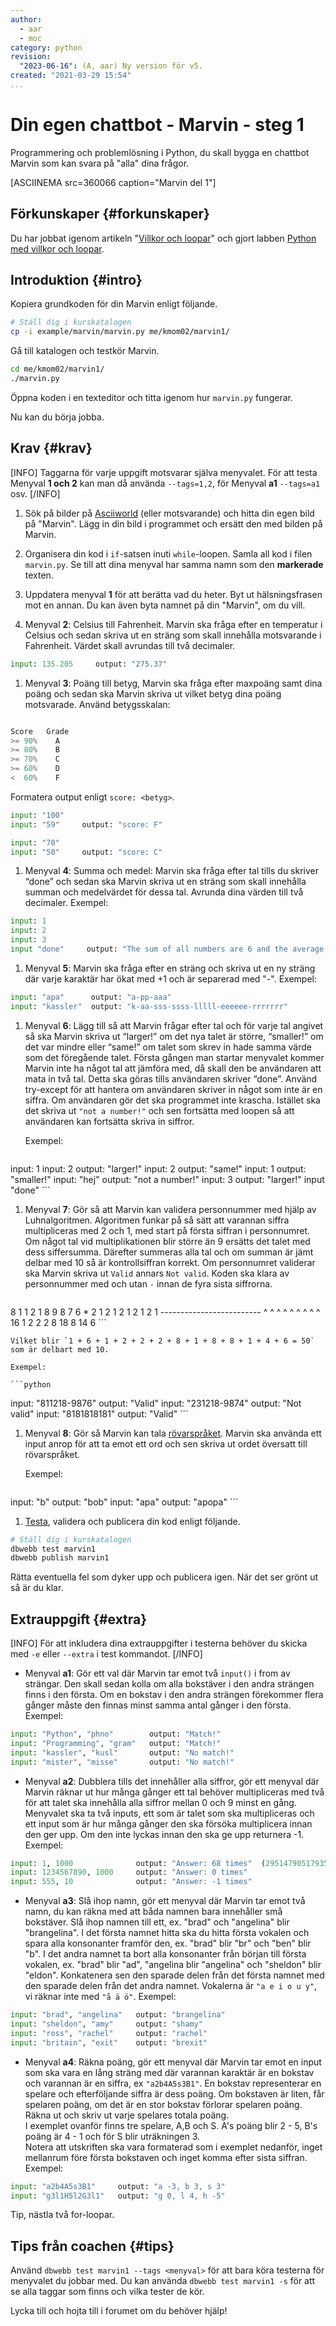 ```yaml
---
author:
  - aar
  - moc
category: python
revision:
  "2023-06-16": (A, aar) Ny version för v5.
created: "2021-03-29 15:54"
...
```

Din egen chattbot - Marvin - steg 1
==================================

Programmering och problemlösning i Python, du skall bygga en chattbot Marvin som kan svara på "alla" dina frågor.

<!--more-->

[ASCIINEMA src=360066 caption="Marvin del 1"]



Förkunskaper {#forkunskaper}
-----------------------

Du har jobbat igenom artikeln "[Villkor och loopar](kunskap/villkor-och-loopar)" och gjort labben [Python med villkor och loopar](uppgift/python-med-villkor-och-loopar).



Introduktion {#intro}
-----------------------

Kopiera grundkoden för din Marvin enligt följande.

```bash
# Ställ dig i kurskatalogen
cp -i example/marvin/marvin.py me/kmom02/marvin1/
```

Gå till katalogen och testkör Marvin.

```bash
cd me/kmom02/marvin1/
./marvin.py
```

Öppna koden i en texteditor och titta igenom hur `marvin.py` fungerar.

Nu kan du börja jobba.



Krav {#krav}
-----------------------
[INFO]
Taggarna för varje uppgift motsvarar själva menyvalet. För att testa Menyval **1 och 2** kan man då använda `--tags=1,2`, för Menyval **a1** `--tags=a1` osv.
[/INFO]

1. Sök på bilder på [Asciiworld](http://www.asciiworld.com/) (eller motsvarande) och hitta din egen bild på "Marvin". Lägg in din bild i programmet och ersätt den med bilden på Marvin.


1. Organisera din kod i `if`-satsen inuti `while`-loopen. Samla all kod i filen `marvin.py`. Se till att dina menyval har samma namn som den **markerade** texten.


1. Uppdatera menyval **1** för att berätta vad du heter. Byt ut hälsningsfrasen mot en annan. Du kan även byta namnet på din "Marvin", om du vill.

1. Menyval **2**: Celsius till Fahrenheit. Marvin ska fråga efter en temperatur i Celsius och sedan skriva ut en sträng som skall innehålla motsvarande i Fahrenheit. Värdet skall avrundas till två decimaler.

```python
input: 135.205     output: "275.37"
```

1. Menyval **3**: Poäng till betyg, Marvin ska fråga efter maxpoäng samt dina poäng och sedan ska Marvin skriva ut vilket betyg dina poäng motsvarade. Använd betygsskalan:

```python

Score   Grade
>= 90%    A
>= 80%    B
>= 70%    C
>= 60%    D
<  60%    F
```

Formatera output enligt `score: <betyg>`.

```python
input: "100"
input: "59"     output: "score: F"

input: "70"
input: "50"     output: "score: C"
```

1. Menyval **4**: Summa och medel: Marvin ska fråga efter tal tills du skriver “done” och sedan ska Marvin skriva ut en sträng som skall innehålla summan och medelvärdet för dessa tal. Avrunda dina värden till två decimaler. Exempel:
```python
input: 1
input: 2
input: 3
input "done"     output: "The sum of all numbers are 6 and the average is 2"
```

1. Menyval **5**: Marvin ska fråga efter en sträng och skriva ut en ny sträng där varje karaktär har ökat med +1 och är separerad med "-". Exempel:
```python
input: "apa"      output: "a-pp-aaa"
input: "kassler"  output: "k-aa-sss-ssss-lllll-eeeeee-rrrrrrr"
```

1. Menyval **6**: Lägg till så att Marvin frågar efter tal och för varje tal angivet så ska Marvin skriva ut “larger!” om det nya talet är större, “smaller!” om det var mindre eller “same!” om talet som skrev in hade samma värde som det föregående talet. Första gången man startar menyvalet kommer Marvin inte ha något tal att jämföra med, då skall den be användaren att mata in två tal. Detta ska göras tills användaren skriver “done”. Använd try-except för att hantera om användaren skriver in något som inte är en siffra. Om användaren gör det ska programmet inte krascha. Istället ska det skriva ut `"not a number!"` och sen fortsätta med loopen så att användaren kan fortsätta skriva in siffror.

    Exempel:

    ```python
input: 1
    input: 2         output: "larger!"
    input: 2         output: "same!"
    input: 1         output: "smaller!"
    input: "hej"       output: "not a number!"
    input: 3         output: "larger!"
    input "done"
    ```


1. Menyval **7**: Gör så att Marvin kan validera personnummer med hjälp av Luhnalgoritmen. Algoritmen funkar på så sätt att varannan siffra multipliceras med 2 och 1, med start på första siffran i personnumret. Om något tal vid multiplikationen blir större än 9 ersätts det talet med dess siffersumma. Därefter summeras alla tal och om summan är jämt delbar med 10 så är kontrollsiffran korrekt. Om personnumret validerar ska Marvin skriva ut `Valid` annars `Not valid`. Koden ska klara av personnummer med och utan `-` innan de fyra sista siffrorna.

    ```
8  1 1 2 1 8  9 8  7 6
    *  2  1 2 1 2 1  2 1  2 1
    -------------------------
    ^  ^ ^ ^ ^ ^  ^ ^  ^ 
    16  1 2 2 2 8 18 8 14 6
    ```

    Vilket blir `1 + 6 + 1 + 2 + 2 + 2 + 8 + 1 + 8 + 8 + 1 + 4 + 6 = 50` som är delbart med 10.

    Exempel:

    ```python
input: "811218-9876"      output: "Valid"
    input: "231218-9874"      output: "Not valid"
    input: "8181818181"       output: "Valid"
    ```



1. Menyval **8**: Gör så Marvin kan tala [rövarspråket](https://sv.wikipedia.org/wiki/R%C3%B6varspr%C3%A5ket). Marvin ska använda ett input anrop för att ta emot ett ord och sen skriva ut ordet översatt till rövarspråket.

    Exempel:

    ```python
input: "b"      output: "bob"
    input: "apa"    output: "apopa"
    ```


1. [Testa](dbwebb-cli/python), validera och publicera din kod enligt följande.


```bash
# Ställ dig i kurskatalogen
dbwebb test marvin1
dbwebb publish marvin1
```

Rätta eventuella fel som dyker upp och publicera igen. När det ser grönt ut så är du klar.



Extrauppgift {#extra}
-----------------------
[INFO]
För att inkludera dina extrauppgifter i testerna behöver du skicka med `-e` eller `--extra` i test kommandot.
[/INFO]



* Menyval **a1**: Gör ett val där Marvin tar emot två `input()` i from av strängar. Den skall sedan kolla om alla bokstäver i den andra strängen finns i den första. Om en bokstav i den andra strängen förekommer flera gånger måste den finnas minst samma antal gånger i den första. Exempel:
```python
input: "Python", "phno"        output: "Match!"
input: "Programming", "gram"   output: "Match!"
input: "kassler", "kusl"       output: "No match!"
input: "mister", "misse"       output: "No match!"
```

* Menyval **a2**: Dubblera tills det innehåller alla siffror, gör ett menyval där Marvin räknar ut hur många gånger ett tal behöver multipliceras med två för att talet ska innehålla alla siffror mellan 0 och 9 minst en gång. Menyvalet ska ta två inputs, ett som är talet som ska multipliceras och ett input som är hur många gånger den ska försöka multiplicera innan den ger upp. Om den inte lyckas innan den ska ge upp returnera -1. Exempel:
```python
input: 1, 1000              output: "Answer: 68 times"  (295147905179352825856)
input: 1234567890, 1000     output: "Answer: 0 times"
input: 555, 10              output: "Answer: -1 times"
```

* Menyval **a3**: Slå ihop namn, gör ett menyval där Marvin tar emot två namn, du kan räkna med att båda namnen bara innehåller små bokstäver. Slå ihop namnen till ett, ex. "brad" och "angelina" blir "brangelina". I det första namnet hitta ska du hitta första vokalen och spara alla konsonanter framför den, ex. "brad" blir "br" och "ben" blir "b". I det andra namnet ta bort alla konsonanter från början till första vokalen, ex. "brad" blir "ad", "angelina blir "angelina" och "sheldon" blir "eldon". Konkatenera sen den sparade delen från det första namnet med den sparade delen från det andra namnet. Vokalerna är `"a e i o u y"`, vi räknar inte med `"å ä ö"`. Exempel:
```python
input: "brad", "angelina"   output: "brangelina"
input: "sheldon", "amy"     output: "shamy"
input: "ross", "rachel"     output: "rachel"
input: "britain", "exit"    output: "brexit"
```

* Menyval **a4**: Räkna poäng, gör ett menyval där Marvin tar emot en input som ska vara en lång sträng med där varannan karaktär är en bokstav och varannan är en siffra, ex `"a2b4A5s3B1"`. En bokstav representerar en spelare och efterföljande siffra är dess poäng. Om bokstaven är liten, får spelaren poäng, om det är en stor bokstav förlorar spelaren poäng. Räkna ut och skriv ut varje spelares totala poäng.  
I exemplet ovanför finns tre spelare, A,B och S. A's poäng blir 2 - 5, B's poäng är 4 - 1 och för S blir uträkningen 3.  
Notera att utskriften ska vara formaterad som i exemplet nedanför, inget mellanrum före första bokstaven och inget komma efter sista siffran. Exempel:
```python
input: "a2b4A5s3B1"     output: "a -3, b 3, s 3"
input: "g3l1H5l2G3l1"   output: "g 0, l 4, h -5"
```
Tip, nästla två for-loopar.


Tips från coachen {#tips}
-----------------------

Använd `dbwebb test marvin1 --tags <menyval>` för att bara köra testerna för menyvalet du jobbar med. Du kan använda `dbwebb test marvin1 -s` för att se alla taggar som finns och vilka tester de kör.

Lycka till och hojta till i forumet om du behöver hjälp!
